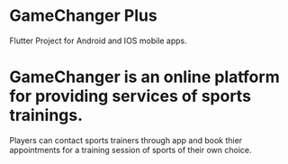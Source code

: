 # GameChanger Plus

Flutter Project for Android and IOS mobile apps.

# GameChanger is an online platform for providing services of sports trainings.

Players can contact sports trainers through app and book thier appointments for a training session of sports of their own choice.


